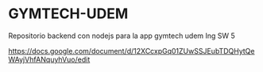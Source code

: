 # GYMTECH-UDEM
Repositorio backend con nodejs para la app gymtech udem
Ing SW 5

https://docs.google.com/document/d/12XCcxpGq01ZUwSSJEubTDQHytQeWAyjVhfANquyhVuo/edit
